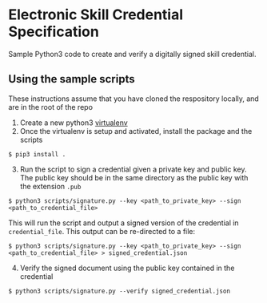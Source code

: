 # Electronic Skill Credential Specification
Sample Python3 code to create and verify a digitally signed skill credential.

## Using the sample scripts
These instructions assume that you have cloned the respository locally, and are in the root of the repo

1. Create a new python3 [virtualenv](https://virtualenv.pypa.io/en/latest/)
2. Once the virtualenv is setup and activated, install the package and the scripts

```shell
$ pip3 install .
```

3. Run the script to sign a credential given a private key and public key. The public key should be in the same directory as the public key with the extension `.pub`

```shell
$ python3 scripts/signature.py --key <path_to_private_key> --sign <path_to_credential_file>
```

This will run the script and output a signed version of the credential in `credential_file`. This output can be re-directed to a file:

```shell
$ python3 scripts/signature.py --key <path_to_private_key> --sign <path_to_credential_file> > signed_credential.json
```

4. Verify the signed document using the public key contained in the credential

```shell
$ python3 scripts/signature.py --verify signed_credential.json
```
